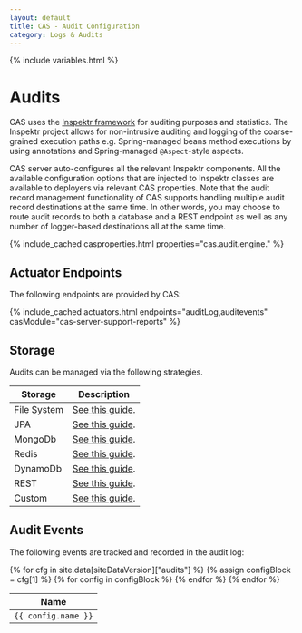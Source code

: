 ```yaml
---
layout: default
title: CAS - Audit Configuration
category: Logs & Audits
---
```

{% include variables.html %}

# Audits

CAS uses the [Inspektr framework](https://github.com/apereo/inspektr) for auditing purposes
and statistics. The Inspektr project allows for non-intrusive auditing and logging of the
coarse-grained execution paths e.g. Spring-managed beans method executions by using annotations
and Spring-managed `@Aspect`-style aspects.

CAS server auto-configures all the relevant Inspektr components. All the available configuration
options that are injected to Inspektr classes are available to deployers via relevant CAS properties.
Note that the audit record management functionality of CAS supports handling multiple audit
record destinations at the same time. In other words, you may choose to route audit records
to both a database and a REST endpoint as well as any number of logger-based destinations all at the same time.

{% include_cached casproperties.html properties="cas.audit.engine." %}

## Actuator Endpoints

The following endpoints are provided by CAS:

{% include_cached actuators.html endpoints="auditLog,auditevents" casModule="cas-server-support-reports" %}

## Storage

Audits can be managed via the following strategies.

| Storage     | Description                             |
|-------------|-----------------------------------------|
| File System | [See this guide](Audits-File.html).     |
| JPA         | [See this guide](Audits-Database.html). |
| MongoDb     | [See this guide](Audits-MongoDb.html).  |
| Redis       | [See this guide](Audits-Redis.html).    |
| DynamoDb    | [See this guide](Audits-DynamoDb.html). |
| REST        | [See this guide](Audits-REST.html).     |
| Custom      | [See this guide](Audits-Custom.html).   |

## Audit Events

The following events are tracked and recorded in the audit log:

<table class="cas-datatable paginated-table" id="table-theme-properties">
    <thead>
        <tr>
          <th>Name</th>
        </tr>
    </thead>
    <tbody>
        {% for cfg in site.data[siteDataVersion]["audits"] %}
            {% assign configBlock = cfg[1] %}
            {% for config in configBlock %}
            <tr>
                <td>
                    <code>{{ config.name }}</code>
                </td>
            </tr>
            {% endfor %}
        {% endfor %}
    </tbody>
</table>
